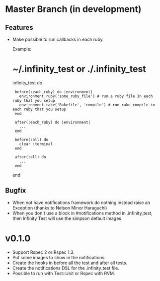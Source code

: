 Master Branch (in development)
==============================

Features
--------

- Make possible to run callbacks in each ruby.

   Example:

   # ~/.infinity_test or ./.infinity_test

     infinity_test do

       before(:each_ruby) do |environment|
         environment.ruby('some_ruby_file') # run a ruby file in each ruby that you setup
         environment.rake('Rakefile', 'compile') # run rake compile in each ruby that you setup
       end

       after(:each_ruby) do |environment|
         ...
       end

       before(:all) do
         clear :terminal
       end

       after(:all) do
         ...
       end

     end

Bugfix
------

* When not have notifications framework do nothing instead raise an Exception (thanks to Nelson Minor Haraguchi)
* When you don't use a block in #notifications method in .infinity_test, then Infinity Test will use the simpson default images

v0.1.0
======

* Support Rspec 2 or Rspec 1.3.
* Put some images to show in the notifications.
* Create the hooks in before all the test and after all tests.
* Create the notifications DSL for the .infinity_test file.
* Possible to run with Test::Unit or Rspec with RVM.
